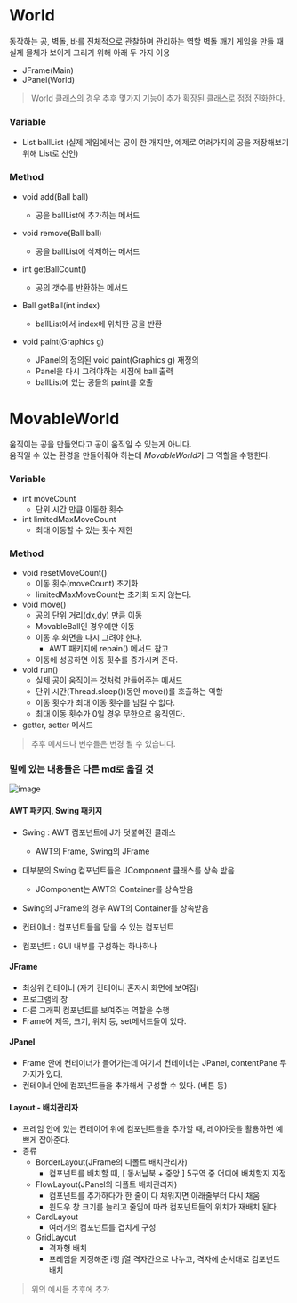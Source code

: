 # World
동작하는 공, 벽돌, 바를 전체적으로 관찰하며 관리하는 역할
벽돌 깨기 게임을 만들 때 실제 물체가 보이게 그리기 위해 아래 두 가지 이용
- JFrame(Main)
- JPanel(World)

>World 클래스의 경우 추후 몇가지 기능이 추가 확장된 클래스로 점점 진화한다.

### Variable
- List<Ball> ballList (실제 게임에서는 공이 한 개지만, 예제로 여러가지의 공을 저장해보기 위해 List로 선언)

### Method
- void add(Ball ball)
  - 공을 ballList에 추가하는 메서드
  
- void remove(Ball ball)
  - 공을 ballList에 삭제하는 메서드
  
- int getBallCount()
  - 공의 갯수를 반환하는 메서드
  
- Ball getBall(int index)
  - ballList에서 index에 위치한 공을 반환
  
- void paint(Graphics g)
  - JPanel의 정의된 void paint(Graphics g) 재정의
  - Panel을 다시 그려야하는 시점에 ball 출력
  - ballList에 있는 공들의 paint를 호출

# MovableWorld
움직이는 공을 만들었다고 공이 움직일 수 있는게 아니다.  
움직일 수 있는 환경을 만들어줘야 하는데 *MovableWorld*가 그 역할을 수행한다.

### Variable
- int moveCount
  - 단위 시간 만큼 이동한 횟수
- int limitedMaxMoveCount
  - 최대 이동할 수 있는 횟수 제한
  
### Method
- void resetMoveCount()
  - 이동 횟수(moveCount) 초기화
  - limitedMaxMoveCount는 초기화 되지 않는다.
- void move()
  - 공의 단위 거리(dx,dy) 만큼 이동
  - MovableBall인 경우에만 이동
  - 이동 후 화면을 다시 그려야 한다.
    - AWT 패키지에 repain() 메서드 참고
  - 이동에 성공하면 이동 횟수를 증가시켜 준다.
- void run()
  - 실제 공이 움직이는 것처럼 만들어주는 메서드
  - 단위 시간(Thread.sleep())동안 move()를 호출하는 역할
  - 이동 횟수가 최대 이동 횟수를 넘길 수 없다.
  - 최대 이동 횟수가 0일 경우 무한으로 움직인다.
- getter, setter 메서드
>추후 메서드나 변수들은 변경 될 수 있습니다.

### 밑에 있는 내용들은 다른 md로 옮길 것

![image](https://github.com/user-attachments/assets/8beae131-54ff-4fe7-9101-53c0c481e161)
  
#### AWT 패키지, Swing 패키지
- Swing : AWT 컴포넌트에 J가 덧붙여진 클래스
  - AWT의 Frame, Swing의 JFrame
- 대부분의 Swing 컴포넌트들은 JComponent 클래스를 상속 받음
  - JComponent는 AWT의 Container를 상속받음
- Swing의 JFrame의 경우 AWT의 Container를 상속받음

- 컨테이너 : 컴포넌트들을 담을 수 있는 컴포넌트
- 컴포넌트 : GUI 내부를 구성하는 하나하나
  
#### JFrame
- 최상위 컨테이너 (자기 컨테이너 혼자서 화면에 보여짐)
- 프로그램의 창
- 다른 그래픽 컴포넌트를 보여주는 역할을 수행
- Frame에 제목, 크기, 위치 등, set메서드들이 있다.
  
#### JPanel
- Frame 안에 컨테이너가 들어가는데 여기서 컨테이너는 JPanel, contentPane 두 가지가 있다.
- 컨테이너 안에 컴포넌트들을 추가해서 구성할 수 있다. (버튼 등)
  
#### Layout - 배치관리자
- 프레임 안에 있는 컨테이어 위에 컴포넌트들을 추가할 때, 레이아웃을 활용하면 예쁘게 잡아준다.
- 종류
  - BorderLayout(JFrame의 디폴트 배치관리자)
    - 컴포넌트를 배치할 때, [ 동서남북 + 중앙 ] 5구역 중 어디에 배치할지 지정
  - FlowLayout(JPanel의 디폴트 배치관리자)
    - 컴포넌트를 추가하다가 한 줄이 다 채워지면 아래줄부터 다시 채움
    - 윈도우 창 크기를 늘리고 줄임에 따라 컴포넌트들의 위치가 재배치 된다.
  - CardLayout
    - 여러개의 컴포넌트를 겹치게 구성
  - GridLayout
    - 격자형 배치
    - 프레임을 지정해준 i행 j열 격자칸으로 나누고, 격자에 순서대로 컴포넌트 배치
  
> 위의 예시들 추후에 추가